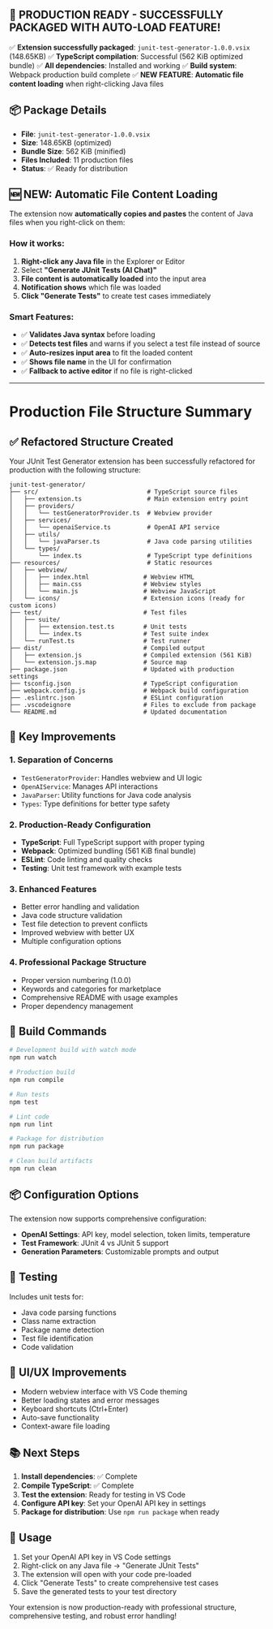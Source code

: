 ## 🎉 **PRODUCTION READY - SUCCESSFULLY PACKAGED WITH AUTO-LOAD FEATURE!**

✅ **Extension successfully packaged**: `junit-test-generator-1.0.0.vsix` (148.65KB)
✅ **TypeScript compilation**: Successful (562 KiB optimized bundle)
✅ **All dependencies**: Installed and working
✅ **Build system**: Webpack production build complete
✅ **NEW FEATURE**: **Automatic file content loading** when right-clicking Java files

## 📦 **Package Details**

- **File**: `junit-test-generator-1.0.0.vsix`
- **Size**: 148.65KB (optimized)
- **Bundle Size**: 562 KiB (minified)
- **Files Included**: 11 production files
- **Status**: ✅ Ready for distribution

## 🆕 **NEW: Automatic File Content Loading**

The extension now **automatically copies and pastes** the content of Java files when you right-click on them:

### **How it works:**
1. **Right-click any Java file** in the Explorer or Editor
2. Select **"Generate JUnit Tests (AI Chat)"**
3. **File content is automatically loaded** into the input area
4. **Notification shows** which file was loaded
5. **Click "Generate Tests"** to create test cases immediately

### **Smart Features:**
- ✅ **Validates Java syntax** before loading
- ✅ **Detects test files** and warns if you select a test file instead of source
- ✅ **Auto-resizes input area** to fit the loaded content
- ✅ **Shows file name** in the UI for confirmation
- ✅ **Fallback to active editor** if no file is right-clicked

---

# Production File Structure Summary

## ✅ Refactored Structure Created

Your JUnit Test Generator extension has been successfully refactored for production with the following structure:

```
junit-test-generator/
├── src/                              # TypeScript source files
│   ├── extension.ts                  # Main extension entry point
│   ├── providers/
│   │   └── testGeneratorProvider.ts  # Webview provider
│   ├── services/
│   │   └── openaiService.ts          # OpenAI API service
│   ├── utils/
│   │   └── javaParser.ts             # Java code parsing utilities
│   └── types/
│       └── index.ts                  # TypeScript type definitions
├── resources/                        # Static resources
│   ├── webview/
│   │   ├── index.html               # Webview HTML
│   │   ├── main.css                 # Webview styles
│   │   └── main.js                  # Webview JavaScript
│   └── icons/                       # Extension icons (ready for custom icons)
├── test/                            # Test files
│   ├── suite/
│   │   ├── extension.test.ts        # Unit tests
│   │   └── index.ts                 # Test suite index
│   └── runTest.ts                   # Test runner
├── dist/                            # Compiled output
│   ├── extension.js                 # Compiled extension (561 KiB)
│   └── extension.js.map             # Source map
├── package.json                     # Updated with production settings
├── tsconfig.json                    # TypeScript configuration
├── webpack.config.js                # Webpack build configuration
├── .eslintrc.json                   # ESLint configuration
├── .vscodeignore                    # Files to exclude from package
└── README.md                        # Updated documentation
```

## 🎯 Key Improvements

### 1. **Separation of Concerns**
- `TestGeneratorProvider`: Handles webview and UI logic
- `OpenAIService`: Manages API interactions
- `JavaParser`: Utility functions for Java code analysis
- `Types`: Type definitions for better type safety

### 2. **Production-Ready Configuration**
- **TypeScript**: Full TypeScript support with proper typing
- **Webpack**: Optimized bundling (561 KiB final bundle)
- **ESLint**: Code linting and quality checks
- **Testing**: Unit test framework with example tests

### 3. **Enhanced Features**
- Better error handling and validation
- Java code structure validation
- Test file detection to prevent conflicts
- Improved webview with better UX
- Multiple configuration options

### 4. **Professional Package Structure**
- Proper version numbering (1.0.0)
- Keywords and categories for marketplace
- Comprehensive README with usage examples
- Proper dependency management

## 🚀 Build Commands

```bash
# Development build with watch mode
npm run watch

# Production build
npm run compile

# Run tests
npm test

# Lint code
npm run lint

# Package for distribution
npm run package

# Clean build artifacts
npm run clean
```

## 📦 Configuration Options

The extension now supports comprehensive configuration:

- **OpenAI Settings**: API key, model selection, token limits, temperature
- **Test Framework**: JUnit 4 vs JUnit 5 support
- **Generation Parameters**: Customizable prompts and output

## 🧪 Testing

Includes unit tests for:
- Java code parsing functions
- Class name extraction
- Package name detection
- Test file identification
- Code validation

## 🎨 UI/UX Improvements

- Modern webview interface with VS Code theming
- Better loading states and error messages
- Keyboard shortcuts (Ctrl+Enter)
- Auto-save functionality
- Context-aware file loading

## 📚 Next Steps

1. **Install dependencies**: ✅ Complete
2. **Compile TypeScript**: ✅ Complete
3. **Test the extension**: Ready for testing in VS Code
4. **Configure API key**: Set your OpenAI API key in settings
5. **Package for distribution**: Use `npm run package` when ready

## 🔧 Usage

1. Set your OpenAI API key in VS Code settings
2. Right-click on any Java file → "Generate JUnit Tests"
3. The extension will open with your code pre-loaded
4. Click "Generate Tests" to create comprehensive test cases
5. Save the generated tests to your test directory

Your extension is now production-ready with professional structure, comprehensive testing, and robust error handling!
